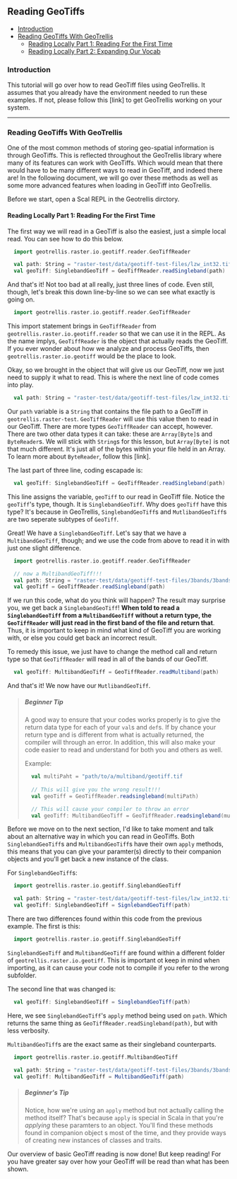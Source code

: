 ## Reading GeoTiffs

- [Introduction](#introduction)
- [Reading GeoTiffs With GeoTrellis](#reading-geotiffs-with-geotrellis)
  - [Reading Locally Part 1: Reading For the First Time](#reading-locally-part-1-reading-for-the-first-time)
  - [Reading Locally Part 2: Expanding Our Vocab](reading-locally-part-2-expanding-our-vocab)

### Introduction
This tutorial will go over how to read GeoTiff files using GeoTrellis. It assumes that you already have the environment needed to run these examples. If not, please follow this [link] to get GeoTrellis working on your system.
- - -

### Reading GeoTiffs With GeoTrellis
One of the most common methods of storing geo-spatial information is through GeoTiffs. This is reflected throughout the GeoTrellis library where many of its features can work with GeoTiffs. Which would mean that there would have to be many different ways to read in GeoTiff, and indeed there are! In the following document, we will go over these methods as well as some more advanced features when loading in GeoTiff into GeoTrellis.

Before we start, open a Scal REPL in the Geotrellis dirctory.

#### Reading Locally Part 1: Reading For the First Time
The first way we will read in a GeoTiff is also the easiest, just a simple local read. You can see how to do this below.
```scala
  import geotrellis.raster.io.geotiff.reader.GeoTiffReader

  val path: String = "raster-test/data/geotiff-test-files/lzw_int32.tif"
  val geoTiff: SinglebandGeoTiff = GeoTiffReader.readSingleband(path)
```
And that's it! Not too bad at all really, just three lines of code. Even still, though, let's break this down line-by-line so we can see what exactly is going on.
```scala
  import geotrellis.raster.io.geotiff.reader.GeoTiffReader
```
This import statement brings in `GeoTiffReader` from `geotrellis.raster.io.geotiff.reader` so that we can use it in the REPL. As the name implys, `GeoTiffReader` is the object that actually reads the GeoTiff. If you ever wonder about how we analyze and process GeoTiffs, then `geotrellis.raster.io.geotiff` would be the place to look.

Okay, so we brought in the object that will give us our GeoTiff, now we just need to supply it what to read. This is where the next line of code comes into play.
```scala
  val path: String = "raster-test/data/geotiff-test-files/lzw_int32.tif"
```
Our `path` variable is a `String` that contains the file path to a GeoTiff in `geotrellis.raster-test`. `GeoTiffReader` will use this value then to read in our GeoTiff. There are more types `GeoTiffReader` can accept, however. There are two other data types it can take: these are `Array[Byte]`s and `ByteReader`s. We will stick with `String`s for this lesson, but `Array[Byte]` is not that much different. It's just all of the bytes within your file held in an Array. To learn more about `ByteReader`, follow this [link].

The last part of three line, coding escapade is:
```scala
  val geoTiff: SinglebandGeoTiff = GeoTiffReader.readSingleband(path)
```
This line assigns the variable, `geoTiff` to our read in GeoTiff file. Notice the `geoTiff`'s type, though. It is `SinglebandGeoTiff`. Why does `geoTiff` have this type? It's because in GeoTrellis, `SinglebandGeoTiff`s and `MutlibandGeoTiff`s are two seperate subtypes of `GeoTiff`.

Great! We have a `SinglebandGeoTiff`. Let's say that we have a `MultibandGeoTiff`, though; and we use the code from above to read it in with just one slight difference.
```scala
  import geotrellis.raster.io.geotiff.reader.GeoTiffReader

  // now a MultibandGeoTiff!!!
  val path: String = "raster-test/data/geotiff-test-files/3bands/3bands-striped-band.tif"
  val geoTiff = GeoTiffReader.readSingleband(path)
```
If we run this code, what do you think will happen? The result may surprise you, we get back a `SinglebandGeoTiff`! **When told to read a `SinglebandGeoTiff` from a `MultibandGeoTiff` without a return type, the `GeoTiffReader` will just read in the first band of the file and return that**. Thus, it is important to keep in mind what kind of GeoTiff you are working with, or else you could get back an incorrect result.

To remedy this issue, we just have to change the method call and return type so that `GeoTiffReader` will read in all of the bands of our GeoTiff.
```scala
  val geoTiff: MultibandGeoTiff = GeoTiffReader.readMultiband(path)
```
And that's it! We now have our `MutlibandGeoTiff`.

> ##### Beginner Tip
> A good way to ensure that your codes works properly is to give the return data type for each of your `val`s and `def`s. If by chance your return type and is different from what is actually returned, the compiler will through an error. In addition, this will also make your code easier to read and understand for both you and others as well.
>
> Example:
>
> ```scala
>   val multiPaht = "path/to/a/multiband/geotiff.tif
>   
>   // This will give you the wrong result!!!
>   val geoTiff = GeoTiffReader.readsingleband(multiPath)
>
>   // This will cause your compiler to throw an error
>   val geoTiff: MultibandGeoTiff = GeoTiffReader.readsingleband(multiPath)
>```

Before we move on to the next section, I'd like to take moment and talk about an alternative way in which you can read in GeoTiffs. Both `SinglebandGeoTiff`s and `MultibandGeoTiff`s have their own `apply` methods, this means that you can give your paramter(s) directly to their companion objects and you'll get back a new instance of the class.

For `SinglebandGeoTiff`s:
```scala
  import geotrellis.raster.io.geotiff.SinglebandGeoTiff

  val path: String = "raster-test/data/geotiff-test-files/lzw_int32.tif"
  val geoTiff: SinglebandGeoTiff = SignlebandGeoTiff(path)
```
There are two differences found within this code from the previous example. The first is this:
```scala
  import geotrellis.raster.io.geotiff.SinglebandGeoTiff
```
`SinglebandGeoTiff` and `MultibandGeoTiff` are found within a different folder of `geotrellis.raster.io.geotiff`. This is important ot keep in mind when importing, as it can cause your code not to compile if you refer to the wrong subfolder.

The second line that was changed is:
```scala
  val geoTiff: SinglebandGeoTiff = SinglebandGeoTiff(path)
```
Here, we see `SinglebandGeoTiff`'s `apply` method being used on `path`. Which returns the same thing as `GeoTiffReader.readSingleband(path)`, but with less verbosity.

`MultibandGeoTiff`s are the exact same as their singleband counterparts.
```Scala
  import geotrellis.raster.io.geotiff.MultibandGeoTiff

  val path: String = "raster-test/data/geotiff-test-files/3bands/3bands-striped-band.tif"
  val geoTiff: MultibandGeoTiff = MultibandGeoTiff(path)
```

> ##### Beginner's Tip
> Notice, how we're using an `apply` method but not actually calling the method itself? That's because `apply` is special in Scala in that you're *applying* these paramters to an object. You'll find these methods found in companion object s most of the time, and they provide ways of creating new instances of classes and traits.

Our overview of basic GeoTiff reading is now done! But keep reading! For you have greater say over how your GeoTiff will be read than what has been shown.
